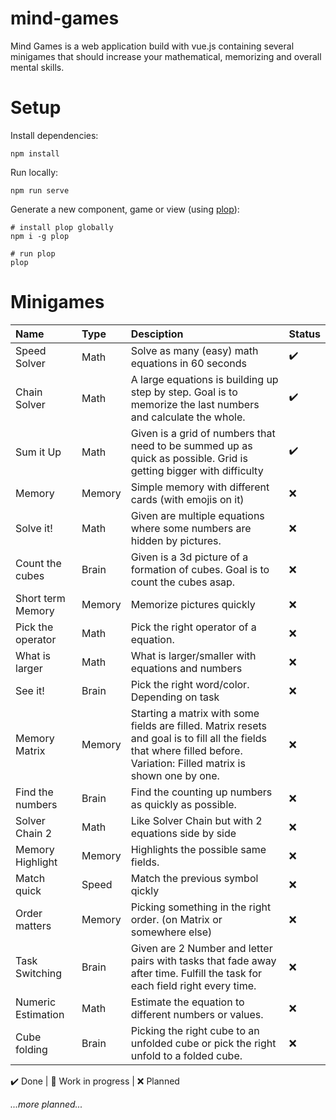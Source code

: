 # mind-games
Mind Games is a web application build with vue.js containing several minigames that should increase your mathematical, memorizing and overall mental skills.

# Setup

Install dependencies:
```
npm install
```

Run locally:
```
npm run serve
```

Generate a new component, game or view (using [plop](https://plopjs.com/)):
```
# install plop globally
npm i -g plop

# run plop
plop
```

# Minigames

|Name|Type|Desciption|Status|
|:-|:-|:-|:-|
|Speed Solver|Math|Solve as many (easy) math equations in 60 seconds|✔️|
|Chain Solver|Math|A large equations is building up step by step. Goal is to memorize the last numbers and calculate the whole.|✔️|
|Sum it Up|Math|Given is a grid of numbers that need to be summed up as quick as possible. Grid is getting bigger with difficulty|✔️|
|Memory|Memory|Simple memory with different cards (with emojis on it)|❌|
|Solve it!|Math|Given are multiple equations where some numbers are hidden by pictures.|❌|
|Count the cubes|Brain|Given is a 3d picture of a formation of cubes. Goal is to count the cubes asap.|❌|
|Short term Memory|Memory|Memorize pictures quickly|❌|
|Pick the operator|Math|Pick the right operator of a equation.|❌|
|What is larger|Math|What is larger/smaller with equations and numbers|❌|
|See it!|Brain|Pick the right word/color. Depending on task|❌|
|Memory Matrix|Memory|Starting a matrix with some fields are filled. Matrix resets and goal is to fill all the fields that where filled before.</br>Variation: Filled matrix is shown one by one.|❌|
|Find the numbers|Brain|Find the counting up numbers as quickly as possible.|❌|
|Solver Chain 2|Math|Like Solver Chain but with 2 equations side by side|❌|
|Memory Highlight|Memory|Highlights the possible same fields.|❌|
|Match quick|Speed|Match the previous symbol qickly|❌|
|Order matters|Memory|Picking something in the right order. (on Matrix or somewhere else)|❌|
|Task Switching|Brain|Given are 2 Number and letter pairs with tasks that fade away after time. Fulfill the task for each field right every time.|❌|
|Numeric Estimation|Math|Estimate the equation to different numbers or values.|❌|
|Cube folding|Brain|Picking the right cube to an unfolded cube or pick the right unfold to a folded cube.|❌|

✔️ Done | 🚧 Work in progress | ❌ Planned

*...more planned...*
